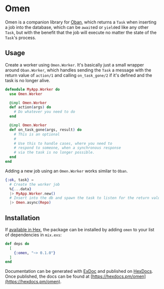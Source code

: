 # Omen

Omen is a companion library for [Oban](https://hex.pm/packages/oban), which returns a `Task` when inserting a job into the database, which can be `await`ed or `yield`ed like any other `Task`, but with the benefit that the job will execute no matter the state of the `Task`'s process. 

## Usage

Create a worker using `Omen.Worker`. It's basically just a small wrapper around `Oban.Worker`, which handles sending the `Task` a message with the return value of `action/1` and calling `on_task_gone/2` if it's defined and the task is no longer alive.

```elixir
defmodule MyApp.Worker do
  use Omen.Worker

  @impl Omen.Worker
  def action(args) do
    # Do whatever you need to do
  end

  @impl Omen.Worker
  def on_task_gone(args, result) do
    # This is an optional 
    # 
    # Use this to handle cases, where you need to 
    # respond to someone, when a synchronous response
    # via the task is no longer possible.
  end
end
```

Adding a new job using an `Omen.Worker` works similar to `Oban`. 

```elixir
{:ok, task} = 
  # Create the worker job
  %{...data}
  |> MyApp.Worker.new()
  # Insert into the db and spawn the task to listen for the return value
  |> Omen.async(Repo)
```

## Installation

If [available in Hex](https://hex.pm/docs/publish), the package can be installed
by adding `omen` to your list of dependencies in `mix.exs`:

```elixir
def deps do
  [
    {:omen, "~> 0.1.0"}
  ]
end
```

Documentation can be generated with [ExDoc](https://github.com/elixir-lang/ex_doc)
and published on [HexDocs](https://hexdocs.pm). Once published, the docs can
be found at [https://hexdocs.pm/omen](https://hexdocs.pm/omen).

